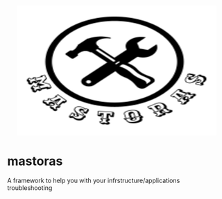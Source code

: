 <p align="center">
  <img width="460" height="300" src="mastoras.png">
</p>

# mastoras
A framework to help you with your infrstructure/applications troubleshooting
